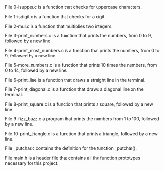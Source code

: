 File 0-isupper.c is a function that checks for uppercase characters.

File 1-isdigit.c is a function that checks for a digit.

File 2-mul.c is a function that multiplies two integers.

File 3-print_numbers.c is a function that prints the numbers, from 0 to 9, followed by a new line.

File 4-print_most_numbers.c is a function that prints the numbers, from 0 to 9, followed by a new line.

File 5-more_numbers.c is a function that prints 10 times the numbers, from 0 to 14, followed by a new line.

File 6-print_line is a function that draws a straight line in the terminal.

File 7-print_diagonal.c is a function that draws a diagonal line on the terminal.

File 8-print_square.c is a function that prints a square, followed by a new line.

File 9-fizz_buzz.c a program that prints the numbers from 1 to 100, followed by a new line.

File 10-print_triangle.c is a function that prints a triangle, followed by a new line.

File _putchar.c contains the definition for the function _putchar().

File main.h is a header file that contains all the function prototypes necessary for this project. 
